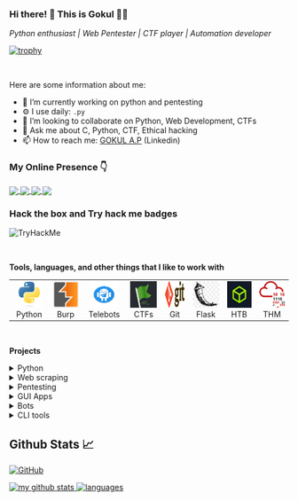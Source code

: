 
<!--
**gokulapap/gokulapap** is a ✨ _special_ ✨ repository because its `README.md` (this file) appears on your GitHub profile.

Here are some ideas to get you started:

- 🔭 I’m currently working on ...
- 🌱 I’m currently learning ...
- 👯 I’m looking to collaborate on ...
- 🤔 I’m looking for help with ...
- 💬 Ask me about ...
- 📫 How to reach me: ...
- 😄 Pronouns: ...
- ⚡ Fun fact: ...
-->

### Hi there! 👋 This is Gokul 👨‍💻

*Python enthusiast | Web Pentester | CTF player | Automation developer*

[![trophy](https://github-profile-trophy.vercel.app/?username=gokulapap&theme=onedark&row=1&margin-w=2&margin-h=2)](https://github.com/gokulapap)

<br>

Here are some information about me:

- 🔭 I’m currently working on python and pentesting
- ⚙️ I use daily: `.py`
- 👯 I’m looking to collaborate on Python, Web Development, CTFs
- 💬 Ask me about C, Python, CTF, Ethical hacking
- 📫 How to reach me: [GOKUL A.P](https://www.linkedin.com/in/gokulap) (Linkedin)

### My Online Presence 👇
<p>
<a href="https://www.instagram.com/gokulapap/" target="blank">
<img align="center" src="https://img.shields.io/badge/Instagram-E4405F?style=for-the-badge&logo=instagram&logoColor=white"/>
</a>

<a href="https://www.linkedin.com/in/gokulap" target="blank">
<img align="center" src="https://img.shields.io/badge/LinkedIn-0077B5?style=for-the-badge&logo=linkedin&logoColor=white"/>
</a>
  
<a href="https://gokulap.hashnode.dev/" target="blank">
<img align="center" src="https://img.shields.io/badge/Hashnode-2962FF?style=for-the-badge&logo=hashnode&logoColor=white"/>
</a>
  
<a href="https://www.youtube.com/c/CodingWithGokul" target="blank">
<img align="center" src="https://img.shields.io/badge/Youtube-c4302b?style=for-the-badge&logo=youtube&logoColor=white"/>
</a>  
</p>


### Hack the box and Try hack me badges
 
<img src="https://tryhackme-badges.s3.amazonaws.com/gokulap.png" alt="TryHackMe"/>&nbsp;

<br>

**Tools, languages, and other things that I like to work with**

<table>
  <tr>
      <td align="center" width="96">
      <a href="#macropower-tech">
        <img src="./img/python.svg" width="48" height="48" alt="C" />
      </a>
      <br>Python
     </td>

   <td align="center"  width="96">
      <a href="#macropower-tech">
        <img src="./img/burp.jpeg" width="48" height="48" alt="MySQL" />
      </a>
      <br>Burp
    </td>

   <td align="center"  width="96">
      <a href="#macropower-tech">
        <img src="./img/telebot.png" width="48" height="48" alt="MySQL" />
      </a>
      <br>Telebots
    </td>

   <td align="center"  width="96">
      <a href="#macropower-tech">
        <img src="./img/ctf.png" width="48" height="48" alt="MySQL" />
      </a>
      <br>CTFs
    </td>

   <td align="center"  width="96">
      <a href="#macropower-tech">
        <img src="./img/git.svg" width="48" height="48" alt="MySQL" />
      </a>
      <br>Git
    </td>

   <td align="center"  width="96">
      <a href="#macropower-tech">
        <img src="./img/flask.jpeg" width="48" height="48" alt="MySQL" />
      </a>
      <br>Flask
    </td>

   <td align="center"  width="96">
      <a href="#macropower-tech">
        <img src="./img/htb.jpg" width="48" height="48" alt="MySQL" />
      </a>
      <br>HTB
    </td>

   <td align="center"  width="96">
      <a href="#macropower-tech">
        <img src="./img/thm.png" width="48" height="48" alt="MySQL" />
      </a>
      <br>THM
    </td>

  </tr>
</table>

<br>

<!--
**📩 Latest Tech Blog Posts**
-->

**Projects**

<!-- split -->

<details>
<summary>Python</summary>
<ul>

<li><a href="https://github.com/gokulapap/Linux-Visual-Search" target="_blank">Linux Visual Search</a></li>
<li><a href="https://github.com/gokulapap/subdomainer-flask" target="_blank">Subdomainer Flask</a></li>

</ul>
</details>

<!-- split -->

<details>
<summary>Web scraping</summary>
<ul>

<li><a href="https://github.com/gokulapap/freedemy" target="_blank">Free Udemy API</a></li>

</ul>
</details>

<!-- split -->

<details>
<summary>Pentesting</summary>
<ul>

<li><a href="https://github.com/gokulapap/submax" target="_blank">Submax</a></li>
<li><a href="https://github.com/gokulapap/subdomainer-flask" target="_blank">Subdomainer flask</a></li>
<li><a href="https://github.com/gokulapap/dirbrute" target="_blank">Dirbrute</a></li>
<li><a href="https://github.com/gokulapap/bugdork" target="_blank">Bugdork</a></li>

</ul>
</details>

<!-- split -->

<details>
<summary>GUI Apps</summary>
<ul>

<li><a href="https://github.com/gokulapap/eazy-entry" target="_blank">Eazy Entry</a></li>

</ul>
</details>

<!-- split -->

<details>
<summary>Bots</summary>
<ul>

<li><a href="https://github.com/gokulapap/telebots" target="_blank">Telegram bots</a></li>
<li><a href="https://github.com/gokulapap/ai-chat-bot" target="_blank">AI Chat bot</a></li>
<li><a href="https://github.com/gokulapap/whatsasena-plugins" target="_blank">Whatsapp bots</a></li>

</ul>
</details>

<!-- split -->

<details>
<summary>CLI tools</summary>
<ul>

<li><a href="https://github.com/gokulapap/wget-drive" target="_blank">Wget Drive</a></li>
<li><a href="https://github.com/gokulapap/urlencode" target="_blank">Urlencode</a></li>
<li><a href="https://github.com/gokulapap/To-Do" target="_blank">To-Do</a></li>
<li><a href="https://github.com/gokulapap/add-del-proto" target="_blank">Add-del-Proto</a></li>
<li><a href="https://github.com/gokulapap/Unshortener" target="_blank">Unshortener</a></li>
<li><a href="https://github.com/gokulapap/CovidVisualizer" target="_blank">Covid Visualizer</a></li>

</ul>
</details>

## Github Stats 📈
<!-- status codes -->
<p>
<a href="https://gokulap.hashnode.dev/">
<img alt="GitHub" src="https://img.shields.io/badge/dynamic/json?logo=github&label=GitHub+Followers&labelColor=282c34&color=181717&query=%24.data.totalSubs&url=https%3A%2F%2Fapi.spencerwoo.com%2Fsubstats%2F%3Fsource%3Dgithub%26queryKey%3Dgokulapap&longCache=true">
</a>
</p>
  
<a href="https://gokulap.hashnode.dev/">
    <p>
    <img src="https://github-readme-stats.vercel.app/api?username=gokulapap&show_icons=true&theme=tokyonight" alt="my github stats" width="420"/>&nbsp;<img src="https://github-readme-stats.vercel.app/api/top-langs/?username=gokulapap&layout=compact&theme=tokyonight" alt="languages" height="165">
    </p>
</a>



